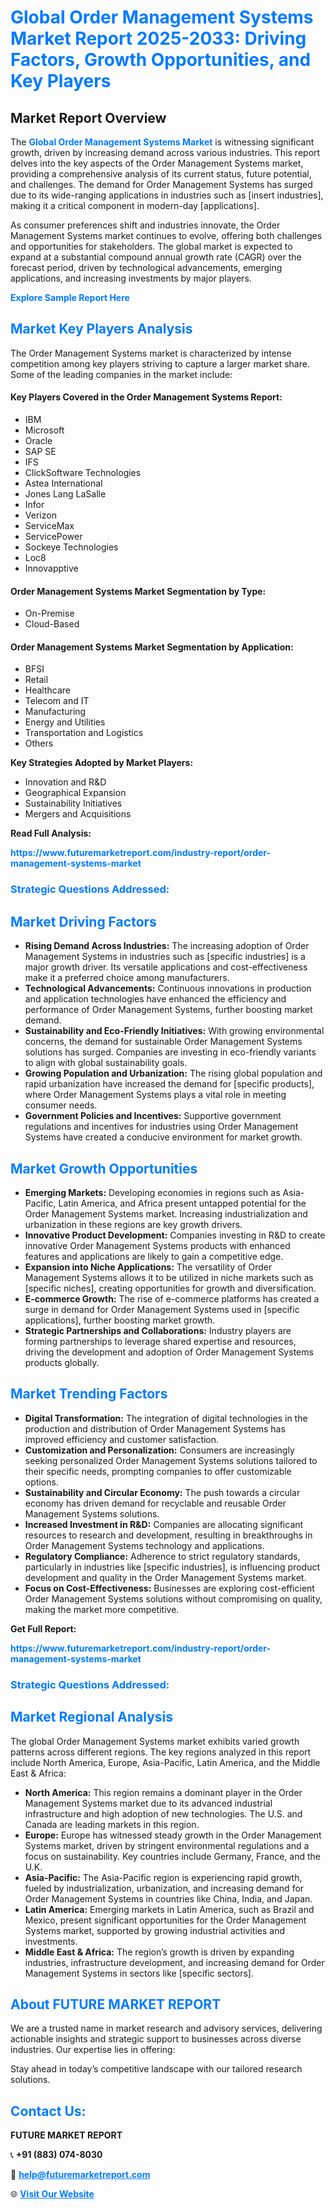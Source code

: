 <h1 style="color: #007BFF;">Global Order Management Systems Market Report 2025-2033: Driving Factors, Growth Opportunities, and Key Players</h1>

<section id="overview">
<h2>Market Report Overview</h2>
<p>The <a href="https://www.futuremarketreport.com/industry-report/order-management-systems-market" style="color: #007BFF; text-decoration: none;"><strong>Global Order Management Systems Market</strong></a> is witnessing significant growth, driven by increasing demand across various industries. This report delves into the key aspects of the Order Management Systems market, providing a comprehensive analysis of its current status, future potential, and challenges. The demand for Order Management Systems has surged due to its wide-ranging applications in industries such as [insert industries], making it a critical component in modern-day [applications].</p>
<p>As consumer preferences shift and industries innovate, the Order Management Systems market continues to evolve, offering both challenges and opportunities for stakeholders. The global market is expected to expand at a substantial compound annual growth rate (CAGR) over the forecast period, driven by technological advancements, emerging applications, and increasing investments by major players.</p>
</section>

<section id="overview">
<p><a href="https://www.futuremarketreport.com/request-sample/reportId=62267" style="color: #007BFF; text-decoration: none;"><strong>Explore Sample Report Here</strong></a></p>
</section>

<section id="key-players">
<h2 style="color: #007BFF;">Market Key Players Analysis</h2>
<p>The Order Management Systems market is characterized by intense competition among key players striving to capture a larger market share. Some of the leading companies in the market include:</p>
<h4>Key Players Covered in the Order Management Systems Report:</h4>
<ul><li>IBM</li><li>Microsoft</li><li>Oracle</li><li>SAP SE</li><li>IFS</li><li>ClickSoftware Technologies</li><li>Astea International</li><li>Jones Lang LaSalle</li><li>Infor</li><li>Verizon</li><li>ServiceMax</li><li>ServicePower</li><li>Sockeye Technologies</li><li>Loc8</li><li>Innovapptive</li></ul>
<h4>Order Management Systems Market Segmentation by Type:</h4>
<ul><li>On-Premise</li><li>Cloud-Based</li></ul>

<h4>Order Management Systems Market Segmentation by Application:</h4>
<ul><li>BFSI</li><li>Retail</li><li>Healthcare</li><li>Telecom and IT</li><li>Manufacturing</li><li>Energy and Utilities</li><li>Transportation and Logistics</li><li>Others</li></ul>
<p><strong>Key Strategies Adopted by Market Players:</strong></p>
<ul>
<li>Innovation and R&D</li>
<li>Geographical Expansion</li>
<li>Sustainability Initiatives</li>
<li>Mergers and Acquisitions</li>
</ul>
</section>

<section>
<p><strong>Read Full Analysis: </strong></p><a href="https://www.futuremarketreport.com/industry-report/order-management-systems-market" style="color: #007BFF; text-decoration: none;"><strong>https://www.futuremarketreport.com/industry-report/order-management-systems-market</strong></a>
<h3 style="color: #007BFF;">Strategic Questions Addressed:</h3>
</section>

<section id="driving-factors">
<h2 style="color: #007BFF;">Market Driving Factors</h2>
<ul>
<li><strong>Rising Demand Across Industries:</strong> The increasing adoption of Order Management Systems in industries such as [specific industries] is a major growth driver. Its versatile applications and cost-effectiveness make it a preferred choice among manufacturers.</li>
<li><strong>Technological Advancements:</strong> Continuous innovations in production and application technologies have enhanced the efficiency and performance of Order Management Systems, further boosting market demand.</li>
<li><strong>Sustainability and Eco-Friendly Initiatives:</strong> With growing environmental concerns, the demand for sustainable Order Management Systems solutions has surged. Companies are investing in eco-friendly variants to align with global sustainability goals.</li>
<li><strong>Growing Population and Urbanization:</strong> The rising global population and rapid urbanization have increased the demand for [specific products], where Order Management Systems plays a vital role in meeting consumer needs.</li>
<li><strong>Government Policies and Incentives:</strong> Supportive government regulations and incentives for industries using Order Management Systems have created a conducive environment for market growth.</li>
</ul>
</section>

<section id="growth-opportunities">
<h2 style="color: #007BFF;">Market Growth Opportunities</h2>
<ul>
<li><strong>Emerging Markets:</strong> Developing economies in regions such as Asia-Pacific, Latin America, and Africa present untapped potential for the Order Management Systems market. Increasing industrialization and urbanization in these regions are key growth drivers.</li>
<li><strong>Innovative Product Development:</strong> Companies investing in R&D to create innovative Order Management Systems products with enhanced features and applications are likely to gain a competitive edge.</li>
<li><strong>Expansion into Niche Applications:</strong> The versatility of Order Management Systems allows it to be utilized in niche markets such as [specific niches], creating opportunities for growth and diversification.</li>
<li><strong>E-commerce Growth:</strong> The rise of e-commerce platforms has created a surge in demand for Order Management Systems used in [specific applications], further boosting market growth.</li>
<li><strong>Strategic Partnerships and Collaborations:</strong> Industry players are forming partnerships to leverage shared expertise and resources, driving the development and adoption of Order Management Systems products globally.</li>
</ul>
</section>

<section id="trending-factors">
<h2 style="color: #007BFF;">Market Trending Factors</h2>
<ul>
<li><strong>Digital Transformation:</strong> The integration of digital technologies in the production and distribution of Order Management Systems has improved efficiency and customer satisfaction.</li>
<li><strong>Customization and Personalization:</strong> Consumers are increasingly seeking personalized Order Management Systems solutions tailored to their specific needs, prompting companies to offer customizable options.</li>
<li><strong>Sustainability and Circular Economy:</strong> The push towards a circular economy has driven demand for recyclable and reusable Order Management Systems solutions.</li>
<li><strong>Increased Investment in R&D:</strong> Companies are allocating significant resources to research and development, resulting in breakthroughs in Order Management Systems technology and applications.</li>
<li><strong>Regulatory Compliance:</strong> Adherence to strict regulatory standards, particularly in industries like [specific industries], is influencing product development and quality in the Order Management Systems market.</li>
<li><strong>Focus on Cost-Effectiveness:</strong> Businesses are exploring cost-efficient Order Management Systems solutions without compromising on quality, making the market more competitive.</li>
</ul>
</section>

<section>
<p><strong>Get Full Report: </strong></p><a href="https://www.futuremarketreport.com/industry-report/order-management-systems-market" style="color: #007BFF; text-decoration: none;"><strong>https://www.futuremarketreport.com/industry-report/order-management-systems-market</strong></a>
<h3 style="color: #007BFF;">Strategic Questions Addressed:</h3>
</section>


<section id="regional-analysis">
<h2 style="color: #007BFF;">Market Regional Analysis</h2>
<p>The global Order Management Systems market exhibits varied growth patterns across different regions. The key regions analyzed in this report include North America, Europe, Asia-Pacific, Latin America, and the Middle East & Africa:</p>
<ul>
<li><strong>North America:</strong> This region remains a dominant player in the Order Management Systems market due to its advanced industrial infrastructure and high adoption of new technologies. The U.S. and Canada are leading markets in this region.</li>
<li><strong>Europe:</strong> Europe has witnessed steady growth in the Order Management Systems market, driven by stringent environmental regulations and a focus on sustainability. Key countries include Germany, France, and the U.K.</li>
<li><strong>Asia-Pacific:</strong> The Asia-Pacific region is experiencing rapid growth, fueled by industrialization, urbanization, and increasing demand for Order Management Systems in countries like China, India, and Japan.</li>
<li><strong>Latin America:</strong> Emerging markets in Latin America, such as Brazil and Mexico, present significant opportunities for the Order Management Systems market, supported by growing industrial activities and investments.</li>
<li><strong>Middle East & Africa:</strong> The region’s growth is driven by expanding industries, infrastructure development, and increasing demand for Order Management Systems in sectors like [specific sectors].</li>
</ul>
</section>

<footer>
<h2 style="color: #007BFF;">About FUTURE MARKET REPORT</h2>
<p>We are a trusted name in market research and advisory services, delivering actionable insights and strategic support to businesses across diverse industries. Our expertise lies in offering:</p>

<p>Stay ahead in today’s competitive landscape with our tailored research solutions.</p>

<h2 style="color: #007BFF;">Contact Us:</h2>
<p><strong>FUTURE MARKET REPORT</strong></p>
<p>📞 <strong>+91 (883) 074-8030</strong></p>
<p>📧 <strong><a href="mailto:help@futuremarketreport.com" style="color: #007BFF;">help@futuremarketreport.com</a></strong></p>
<p>🌐 <strong><a href="https://www.futuremarketreport.com/" style="color: #007BFF;">Visit Our Website</a></strong></p>
</footer>